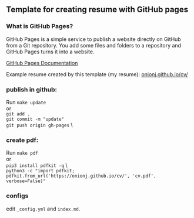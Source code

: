 
## Template for creating resume with GitHub pages


### What is GitHub Pages?

GitHub Pages is a simple service to publish a website directly on GitHub from a Git repository. You add some files and folders to a repository and GitHub Pages turns it into a website.

[GitHub Pages Documentation](https://docs.github.com/en/pages/quickstart)


Example resume created by this template (my resume): [onionj.github.io/cv/](https://onionj.github.io/cv/)

### publish in github:
Run `make update` \
or \
`git add .` \
`git commit -m "update"` \
`git push origin gh-pages` \


### create pdf:
Run `make pdf` \
or \
`pip3 install pdfkit -q` \	
`python3 -c "import pdfkit; pdfkit.from_url('https://onionj.github.io/cv/', 'cv.pdf', verbose=False)"`


### configs
edit `_config.yml` and `index.md`.